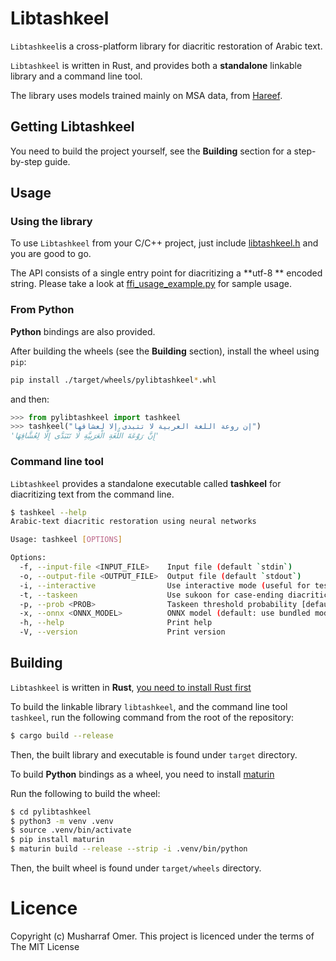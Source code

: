 # Libtashkeel

`Libtashkeel`is a cross-platform library for diacritic restoration of Arabic text.

`Libtashkeel` is written in Rust, and provides both a **standalone** linkable library and a command line tool.

The library uses models trained mainly on MSA data, from [Hareef](https://github.com/mush42/hareef).

## Getting Libtashkeel

You need to build the project yourself, see the **Building** section for a step-by-step guide.

## Usage

### Using the library

To use `Libtashkeel` from your C/C++ project, just include [libtashkeel.h](./libtashkeel/libtashkeel.h) and you are good to go.

The API consists of a single entry point for diacritizing a **utf-8 ** encoded string. Please take a look at [ffi_usage_example.py](./ffi_usage_example.py) for sample usage.

### From Python

**Python** bindings are also provided.

After building the wheels (see the **Building** section), install the wheel using `pip`:

```bash
pip install ./target/wheels/pylibtashkeel*.whl
```

and then:

```python
>>> from pylibtashkeel import tashkeel
>>> tashkeel("إن روعة اللغة العربية لا تتبدى إلا لعشاقها")
'إِنَّ رَوْعَةَ اللُّغَةِ الْعَرَبِيَّةِ لَا تَتَبَدَّى إِلَّا لِعُشَّاقِهَا'
```

### Command line tool

`Libtashkeel` provides a standalone executable called **tashkeel** for diacritizing text from the command line.

```bash
$ tashkeel --help
Arabic-text diacritic restoration using neural networks

Usage: tashkeel [OPTIONS]

Options:
  -f, --input-file <INPUT_FILE>    Input file (default `stdin`)
  -o, --output-file <OUTPUT_FILE>  Output file (default `stdout`)
  -i, --interactive                Use interactive mode (useful for testing)
  -t, --taskeen                    Use sukoon for case-ending diacritic if the model is uncertain
  -p, --prob <PROB>                Taskeen threshold probability [default: 0.95]
  -x, --onnx <ONNX_MODEL>          ONNX model (default: use bundled model if available)
  -h, --help                       Print help
  -V, --version                    Print version

```

## Building

`Libtashkeel` is written in **Rust**, [you need to install Rust first](https://www.rust-lang.org/tools/install)

To build the linkable library `libtashkeel`, and the command line tool `tashkeel`, run the following command from the root of the repository:

```bash
$ cargo build --release
```

Then, the built library and executable is found under `target` directory.

To build **Python** bindings as a wheel, you need to install [maturin](https://github.com/pyo3/maturin)

Run the following to build the wheel:

```bash
$ cd pylibtashkeel
$ python3 -m venv .venv
$ source .venv/bin/activate
$ pip install maturin
$ maturin build --release --strip -i .venv/bin/python
```

Then, the built wheel is found under `target/wheels` directory.

# Licence

Copyright (c) Musharraf Omer. This project is licenced under the terms of The MIT License

